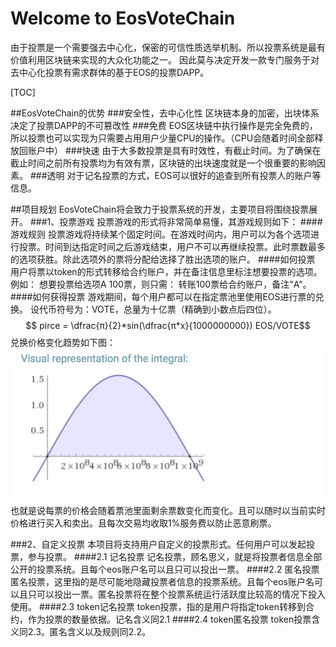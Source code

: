 # Welcome to EosVoteChain
由于投票是一个需要强去中心化，保密的可信性质选举机制。所以投票系统是最有价值利用区块链来实现的大众化功能之一。
因此莫与决定开发一款专门服务于对去中心化投票有需求群体的基于EOS的投票DAPP。


[TOC]

##EosVoteChain的优势
###安全性，去中心化性
区块链本身的加密，出块体系决定了投票DAPP的不可篡改性
###免费
EOS区块链中执行操作是完全免费的，所以投票也可以实现为只需要占用用户少量CPU的操作。（CPU会随着时间全部释放回账户中）
###快速
由于大多数投票是具有时效性，有截止时间。为了确保在截止时间之前所有投票均为有效有票，区块链的出块速度就是一个很重要的影响因素。
###透明
对于记名投票的方式，EOS可以很好的追查到所有投票人的账户等信息。


##项目规划
EosVoteChain将会致力于投票系统的开发，主要项目将围绕投票展开。
###1、投票游戏
投票游戏的形式将非常简单易懂，其游戏规则如下：
####游戏规则
投票游戏将持续某个固定时间。在游戏时间内，用户可以为各个选项进行投票。时间到达指定时间之后游戏结束，用户不可以再继续投票。此时票数最多的选项获胜。除此选项外的票将分配给选择了胜出选项的账户。
####如何投票
用户将票以token的形式转移给合约账户，并在备注信息里标注想要投票的选项。
例如：
想要投票给选项A 100票，则只需：
转账100票给合约账户，备注"A"。
####如何获得投票
游戏期间，每个用户都可以在指定票池里使用EOS进行票的兑换。
设代币符号为：VOTE，总量为十亿票（精确到小数点后四位）。
$$	pirce = \dfrac{π}{2}*sin(\dfrac{π*x}{1000000000})    EOS/VOTE$$
兑换价格变化趋势如下图：
![兑换价格变化趋势](https://github.com/eosvotechain/eosvotechain.github.io/blob/master/function_pic.png?raw=true)
也就是说每票的价格会随着票池里面剩余票数变化而变化。且可以随时以当前实时价格进行买入和卖出。且每次交易均收取1%服务费以防止恶意刷票。

###2、自定义投票
本项目将支持用户自定义的投票形式。任何用户可以发起投票，参与投票。
####2.1 记名投票
记名投票，顾名思义，就是将投票者信息全部公开的投票系统。且每个eos账户名可以且只可以投出一票。
####2.2 匿名投票
匿名投票，这里指的是尽可能地隐藏投票者信息的投票系统。且每个eos账户名可以且只可以投出一票。匿名投票将在整个投票系统运行活跃度比较高的情况下投入使用。
####2.3 token记名投票
token投票，指的是用户将指定token转移到合约，作为投票的数量依据。记名含义同2.1
####2.4 token匿名投票
token投票含义同2.3。匿名含义以及规则同2.2。
